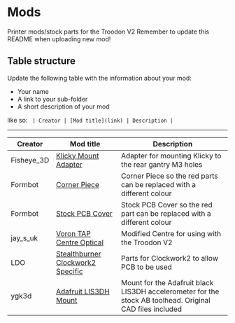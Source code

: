 # Mods

Printer mods/stock parts for the Troodon V2
Remember to update this README when uploading new mod!

## Table structure

Update the following table with the information about your mod:
- Your name
- A link to your sub-folder
- A short description of your mod

like so:
`
| Creator | [Mod title](link) | Description |`

---

| Creator | Mod title | Description |
| --- | --- | --- |
|Fisheye_3D|[Klicky Mount Adapter](./Fisheye_3D/Klicky)| Adapter for mounting Klicky to the rear gantry M3 holes |
|Formbot|[Corner Piece](./Formbot/Corner_Piece)| Corner Piece so the red parts can be replaced with a different colour |
|Formbot|[Stock PCB Cover](./Formbot/PCB_Cover)| Stock PCB Cover so the red part can be replaced with a different colour |
|jay_s_uk|[Voron TAP Centre Optical](./TAP)| Modified Centre for using with the Troodon V2 |
|LDO|[Stealthburner Clockwork2 Specific](./Stealthburner/Clockwork2)| Parts for Clockwork2 to allow PCB to be used |
|ygk3d|[Adafruit LIS3DH Mount](./ygk3d/LIS3DH_Mount) | Mount for the Adafruit black LIS3DH accelerometer for the stock AB toolhead. Original CAD files included |
